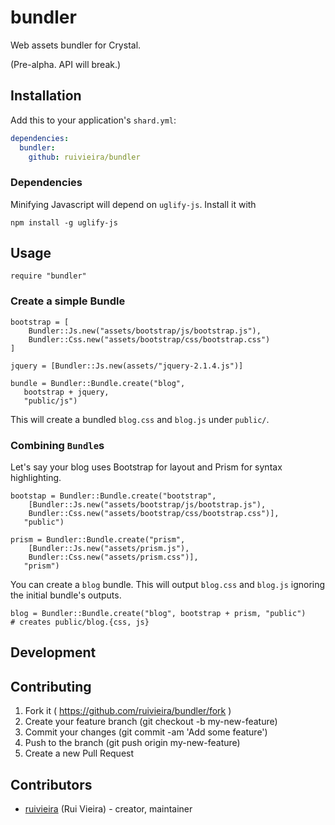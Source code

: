 # bundler

Web assets bundler for Crystal. 

(Pre-alpha. API will break.)

## Installation

Add this to your application's `shard.yml`:

```yaml
dependencies:
  bundler:
    github: ruivieira/bundler
```

### Dependencies

Minifying Javascript will depend on `uglify-js`. Install it with

```
npm install -g uglify-js
```

## Usage


```crystal
require "bundler"
```

### Create a simple Bundle

```crystal
bootstrap = [
	Bundler::Js.new("assets/bootstrap/js/bootstrap.js"),
    Bundler::Css.new("assets/bootstrap/css/bootstrap.css")
]

jquery = [Bundler::Js.new(assets/"jquery-2.1.4.js")]

bundle = Bundler::Bundle.create("blog", 
   bootstrap + jquery,
   "public/js")
```

This will create a bundled `blog.css` and `blog.js` under `public/`.

### Combining `Bundle`s

Let's say your blog uses Bootstrap for layout and Prism for syntax highlighting.

```crystal
bootstap = Bundler::Bundle.create("bootstrap", 
	[Bundler::Js.new("assets/bootstrap/js/bootstrap.js"),
    Bundler::Css.new("assets/bootstrap/css/bootstrap.css")],
   "public")

prism = Bundler::Bundle.create("prism", 
	[Bundler::Js.new("assets/prism.js"),
    Bundler::Css.new("assets/prism.css")],
   "prism")
```

You can create a `blog` bundle. This will output `blog.css` and `blog.js` ignoring the initial bundle's outputs.

```crystal
blog = Bundler::Bundle.create("blog", bootstrap + prism, "public")
# creates public/blog.{css, js}
```

## Development


## Contributing

1. Fork it ( https://github.com/ruivieira/bundler/fork )
2. Create your feature branch (git checkout -b my-new-feature)
3. Commit your changes (git commit -am 'Add some feature')
4. Push to the branch (git push origin my-new-feature)
5. Create a new Pull Request

## Contributors

- [ruivieira](https://github.com/ruivieira) (Rui Vieira) - creator, maintainer
